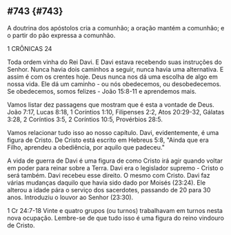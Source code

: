 ## #743 {#743}

A doutrina dos apóstolos cria a comunhão; a oração mantém a comunhão; e o partir do pão expressa a comunhão.

1 CRÔNICAS 24

Toda ordem vinha do Rei Davi. E Davi estava recebendo suas instruções do Senhor. Nunca havia dois caminhos a seguir, nunca havia uma alternativa. E assim é com os crentes hoje. Deus nunca nos dá uma escolha de algo em nossa vida. Ele dá um caminho - ou nós obedecemos, ou desobedecemos. Se obedecemos, somos felizes - João 15:8-11 e aprendemos mais.

Vamos listar dez passagens que mostram que é esta a vontade de Deus. João 7:17, Lucas 8:18, 1 Coríntios 1:10, Filipenses 2:2, Atos 20:29-32, Gálatas 3:28, 2 Coríntios 3:5, 2 Coríntios 10:5, Provérbios 28:5\.

Vamos relacionar tudo isso ao nosso capítulo. Davi, evidentemente, é uma figura de Cristo. De Cristo está escrito em Hebreus 5:8, &quot;Ainda que era Filho, aprendeu a obediência, por aquilo que padeceu.&quot;

A vida de guerra de Davi é uma figura de como Cristo irá agir quando voltar em poder para reinar sobre a Terra. Davi era o legislador supremo - Cristo o será também. Davi recebeu esse direito. O mesmo com Cristo. Davi faz várias mudanças daquilo que havia sido dado por Moisés (23:24). Ele alterou a idade pára o serviço dos sacerdotes, passando de 20 para 30 anos. Introduziu o louvor ao Senhor (23:30).

1 Cr 24:7-18 Vinte e quatro grupos (ou turnos) trabalhavam em turnos nesta nova ocupação. Lembre-se de que tudo isso é uma figura do reino vindouro de Cristo.